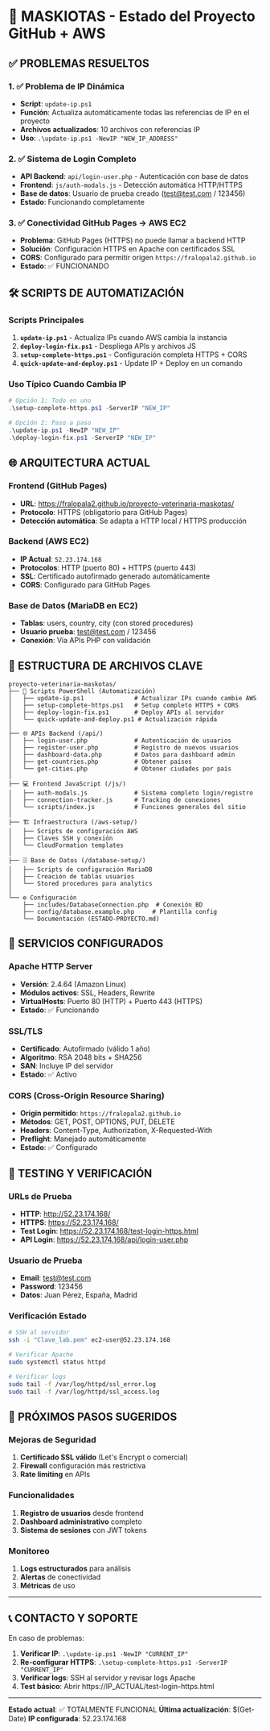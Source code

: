 # 🐾 MASKIOTAS - Estado del Proyecto GitHub + AWS

## ✅ PROBLEMAS RESUELTOS

### 1. ✅ Problema de IP Dinámica
- **Script**: `update-ip.ps1`
- **Función**: Actualiza automáticamente todas las referencias de IP en el proyecto
- **Archivos actualizados**: 10 archivos con referencias IP
- **Uso**: `.\update-ip.ps1 -NewIP "NEW_IP_ADDRESS"`

### 2. ✅ Sistema de Login Completo
- **API Backend**: `api/login-user.php` - Autenticación con base de datos
- **Frontend**: `js/auth-modals.js` - Detección automática HTTP/HTTPS
- **Base de datos**: Usuario de prueba creado (test@test.com / 123456)
- **Estado**: Funcionando completamente

### 3. ✅ Conectividad GitHub Pages → AWS EC2
- **Problema**: GitHub Pages (HTTPS) no puede llamar a backend HTTP
- **Solución**: Configuración HTTPS en Apache con certificados SSL
- **CORS**: Configurado para permitir origen `https://fralopala2.github.io`
- **Estado**: ✅ FUNCIONANDO

## 🛠️ SCRIPTS DE AUTOMATIZACIÓN

### Scripts Principales
1. **`update-ip.ps1`** - Actualiza IPs cuando AWS cambia la instancia
2. **`deploy-login-fix.ps1`** - Despliega APIs y archivos JS
3. **`setup-complete-https.ps1`** - Configuración completa HTTPS + CORS
4. **`quick-update-and-deploy.ps1`** - Update IP + Deploy en un comando

### Uso Típico Cuando Cambia IP
```powershell
# Opción 1: Todo en uno
.\setup-complete-https.ps1 -ServerIP "NEW_IP"

# Opción 2: Paso a paso
.\update-ip.ps1 -NewIP "NEW_IP"
.\deploy-login-fix.ps1 -ServerIP "NEW_IP"
```

## 🌐 ARQUITECTURA ACTUAL

### Frontend (GitHub Pages)
- **URL**: https://fralopala2.github.io/proyecto-veterinaria-maskotas/
- **Protocolo**: HTTPS (obligatorio para GitHub Pages)
- **Detección automática**: Se adapta a HTTP local / HTTPS producción

### Backend (AWS EC2)
- **IP Actual**: `52.23.174.168`
- **Protocolos**: HTTP (puerto 80) + HTTPS (puerto 443)
- **SSL**: Certificado autofirmado generado automáticamente
- **CORS**: Configurado para GitHub Pages

### Base de Datos (MariaDB en EC2)
- **Tablas**: users, country, city (con stored procedures)
- **Usuario prueba**: test@test.com / 123456
- **Conexión**: Via APIs PHP con validación

## 📁 ESTRUCTURA DE ARCHIVOS CLAVE

```
proyecto-veterinaria-maskotas/
├── 📜 Scripts PowerShell (Automatización)
│   ├── update-ip.ps1              # Actualizar IPs cuando cambie AWS
│   ├── setup-complete-https.ps1   # Setup completo HTTPS + CORS
│   ├── deploy-login-fix.ps1       # Deploy APIs al servidor
│   └── quick-update-and-deploy.ps1 # Actualización rápida
│
├── 🌐 APIs Backend (/api/)
│   ├── login-user.php             # Autenticación de usuarios
│   ├── register-user.php          # Registro de nuevos usuarios
│   ├── dashboard-data.php         # Datos para dashboard admin
│   ├── get-countries.php          # Obtener países
│   └── get-cities.php             # Obtener ciudades por país
│
├── 💻 Frontend JavaScript (/js/)
│   ├── auth-modals.js             # Sistema completo login/registro
│   ├── connection-tracker.js      # Tracking de conexiones
│   └── scripts/index.js           # Funciones generales del sitio
│
├── 🏗️ Infraestructura (/aws-setup/)
│   ├── Scripts de configuración AWS
│   ├── Claves SSH y conexión
│   └── CloudFormation templates
│
├── 🗄️ Base de Datos (/database-setup/)
│   ├── Scripts de configuración MariaDB
│   ├── Creación de tablas usuarios
│   └── Stored procedures para analytics
│
└── ⚙️ Configuración
    ├── includes/DatabaseConnection.php  # Conexión BD
    ├── config/database.example.php     # Plantilla config
    └── Documentación (ESTADO-PROYECTO.md)
```

## 🔧 SERVICIOS CONFIGURADOS

### Apache HTTP Server
- **Versión**: 2.4.64 (Amazon Linux)
- **Módulos activos**: SSL, Headers, Rewrite
- **VirtualHosts**: Puerto 80 (HTTP) + Puerto 443 (HTTPS)
- **Estado**: ✅ Funcionando

### SSL/TLS
- **Certificado**: Autofirmado (válido 1 año)
- **Algoritmo**: RSA 2048 bits + SHA256
- **SAN**: Incluye IP del servidor
- **Estado**: ✅ Activo

### CORS (Cross-Origin Resource Sharing)
- **Origin permitido**: `https://fralopala2.github.io`
- **Métodos**: GET, POST, OPTIONS, PUT, DELETE
- **Headers**: Content-Type, Authorization, X-Requested-With
- **Preflight**: Manejado automáticamente
- **Estado**: ✅ Configurado

## 🧪 TESTING Y VERIFICACIÓN

### URLs de Prueba
- **HTTP**: http://52.23.174.168/
- **HTTPS**: https://52.23.174.168/
- **Test Login**: https://52.23.174.168/test-login-https.html
- **API Login**: https://52.23.174.168/api/login-user.php

### Usuario de Prueba
- **Email**: test@test.com
- **Password**: 123456
- **Datos**: Juan Pérez, España, Madrid

### Verificación Estado
```bash
# SSH al servidor
ssh -i "Clave_lab.pem" ec2-user@52.23.174.168

# Verificar Apache
sudo systemctl status httpd

# Verificar logs
sudo tail -f /var/log/httpd/ssl_error.log
sudo tail -f /var/log/httpd/ssl_access.log
```

## 🚀 PRÓXIMOS PASOS SUGERIDOS

### Mejoras de Seguridad
1. **Certificado SSL válido** (Let's Encrypt o comercial)
2. **Firewall** configuración más restrictiva
3. **Rate limiting** en APIs

### Funcionalidades
1. **Registro de usuarios** desde frontend
2. **Dashboard administrativo** completo
3. **Sistema de sesiones** con JWT tokens

### Monitoreo
1. **Logs estructurados** para análisis
2. **Alertas** de conectividad
3. **Métricas** de uso

---

## 📞 CONTACTO Y SOPORTE

En caso de problemas:

1. **Verificar IP**: `.\update-ip.ps1 -NewIP "CURRENT_IP"`
2. **Re-configurar HTTPS**: `.\setup-complete-https.ps1 -ServerIP "CURRENT_IP"`
3. **Verificar logs**: SSH al servidor y revisar logs Apache
4. **Test básico**: Abrir https://IP_ACTUAL/test-login-https.html

---

**Estado actual**: ✅ TOTALMENTE FUNCIONAL
**Última actualización**: $(Get-Date)
**IP configurada**: 52.23.174.168